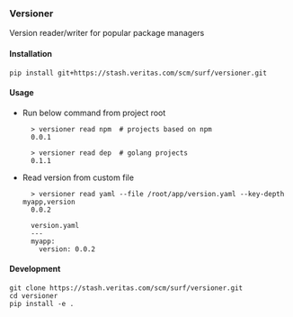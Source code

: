 ### Versioner
Version reader/writer for popular package managers


#### Installation

    pip install git+https://stash.veritas.com/scm/surf/versioner.git


#### Usage
- Run below command from project root

        > versioner read npm  # projects based on npm
        0.0.1

        > versioner read dep  # golang projects
        0.1.1

- Read version from custom file

        > versioner read yaml --file /root/app/version.yaml --key-depth myapp,version
        0.0.2

        version.yaml
        ---
        myapp:
          version: 0.0.2


#### Development

    git clone https://stash.veritas.com/scm/surf/versioner.git
    cd versioner
    pip install -e .
